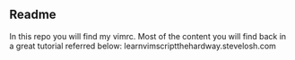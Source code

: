 Readme
----------
In this repo you will find my vimrc.
Most of the content you will find back in a great tutorial referred below:
learnvimscriptthehardway.stevelosh.com

